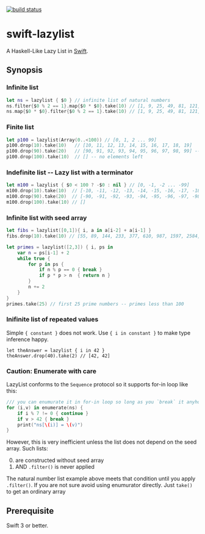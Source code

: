[![build status](https://secure.travis-ci.org/dankogai/swift-lazylist.png)](http://travis-ci.org/dankogai/swift-lazylist)

# swift-lazylist

A Haskell-Like Lazy List in [Swift].

[Swift]: https://developer.apple.com/swift/

## Synopsis

### Infinite list
````swift
let ns = lazylist { $0 } // infinite list of natural numbers
ns.filter{$0 % 2 == 1}.map{$0 * $0}.take(10) // [1, 9, 25, 49, 81, 121, 169, 225, 289, 361]
ns.map{$0 * $0}.filter{$0 % 2 == 1}.take(10) // [1, 9, 25, 49, 81, 121, 169, 225, 289, 361]
````
### Finite list
````swift
let p100 = lazylist(Array(0..<100)) // [0, 1, 2 ... 99]
p100.drop(10).take(10)   // [10, 11, 12, 13, 14, 15, 16, 17, 18, 19]
p100.drop(90).take(20)   // [90, 91, 92, 93, 94, 95, 96, 97, 98, 99] -- only 10
p100.drop(100).take(10)  // [] -- no elements left
````
### Indefinite list -- Lazy list with a terminator
````swift
let m100 = lazylist { $0 < 100 ? -$0 : nil } // [0, -1, -2 ... -99]
m100.drop(10).take(10)  // [-10, -11, -12, -13, -14, -15, -16, -17, -18, -19]
m100.drop(90).take(20)  // [-90, -91, -92, -93, -94, -95, -96, -97, -98, -99]
m100.drop(100).take(10) // []
````
### Infinite list with seed array
````swift
let fibs = lazylist([0,1]){ i, a in a[i-2] + a[i-1] }
fibs.drop(10).take(10) // [55, 89, 144, 233, 377, 610, 987, 1597, 2584, 4181] -- F10...F19
````
````swift
let primes = lazylist([2,3]) { i, ps in
    var n = ps[i-1] + 2
    while true {
        for p in ps {
            if n % p == 0 { break }
            if p * p > n  { return n }
        }
        n += 2
    }
}
primes.take(25) // first 25 prime numbers -- primes less than 100
````

### Inifinite list of repeated values

Simple `{ constant }` does not work. Use `{ i in constant }` to make type inference happy.

```
let theAnswer = lazylist { i in 42 }
theAnswer.drop(40).take(2) // [42, 42]
```
### Caution: Enumerate with care

LazyList conforms to the `Sequence` protocol so it supports for-in loop like this:
    
````swift
/// you can enumurate it in for-in loop so long as you `break` it anyhow
for (i,v) in enumerate(ns) {
    if i % 7 != 0 { continue }
    if v > 42 { break }
    print("ns[\(i)] = \(v)")
}
````

However, this is very inefficient unless the list does not depend on the seed array.
Such lists:

0. are constructed without seed array
1. AND  `.filter()` is never applied

The natural number list example above meets that condition until you apply `.filter()`.
If you are not sure avoid using enumurator directly.  Just `take()` to get an ordinary array

## Prerequisite

Swift 3 or better.
